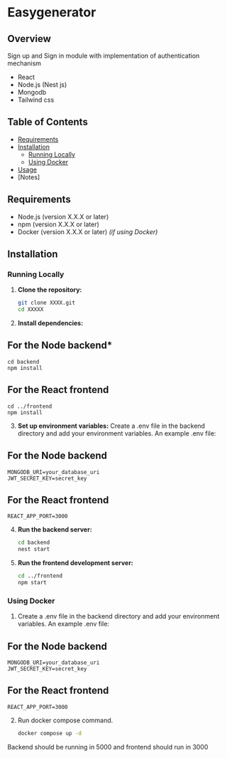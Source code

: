# Easygenerator

## Overview
Sign up and Sign in module with implementation of authentication mechanism
* React
* Node.js (Nest js)
* Mongodb
* Tailwind css

## Table of Contents
- [Requirements](#requirements)
- [Installation](#installation)
  - [Running Locally](#running-locally)
  - [Using Docker](#using-docker)
- [Usage](#usage)
- [Notes]
## Requirements
- Node.js (version X.X.X or later)
- npm (version X.X.X or later)
- Docker (version X.X.X or later) *(if using Docker)*

## Installation


### Running Locally

1. **Clone the repository:**
   ```bash
   git clone XXXX.git
   cd XXXXX
2. **Install dependencies:**
## For the Node backend*
    cd backend
    npm install

## For the React frontend
    cd ../frontend
    npm install
3. **Set up environment variables:**
Create a .env file in the backend directory and add your environment variables. An example .env file:
## For the Node backend
    MONGODB_URI=your_database_uri
    JWT_SECRET_KEY=secret_key

## For the React frontend
    REACT_APP_PORT=3000
4. **Run the backend server:**
    ```bash
    cd backend
    nest start
5. **Run the frontend development server:**
    ```bash
    cd ../frontend
    npm start


### Using Docker
1.  Create a .env file in the backend directory and add your environment variables. An example .env file:
## For the Node backend
    MONGODB_URI=your_database_uri
    JWT_SECRET_KEY=secret_key

## For the React frontend
    REACT_APP_PORT=3000
2. Run docker compose command. 
    ```bash 
    docker compose up -d
Backend should be running in 5000 and frontend should run in 3000 
    
